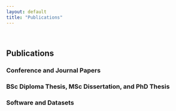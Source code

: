 ```yaml
---
layout: default
title: "Publications"
---
```


<br>

## Publications

### Conference and Journal Papers

<script src="https://bibbase.org/show?bib=https://ramonpereira.github.io/publications/ramon-publications.bib&jsonp=1"></script>

### BSc Diploma Thesis, MSc Dissertation, and PhD Thesis

<script src="https://bibbase.org/show?bib=https://ramonpereira.github.io/publications/ramon-others.bib&jsonp=1"></script>

### Software and Datasets

<script src="https://bibbase.org/show?bib=https://ramonpereira.github.io/publications/ramon-softwares-datasets.bib&jsonp=1"></script>
